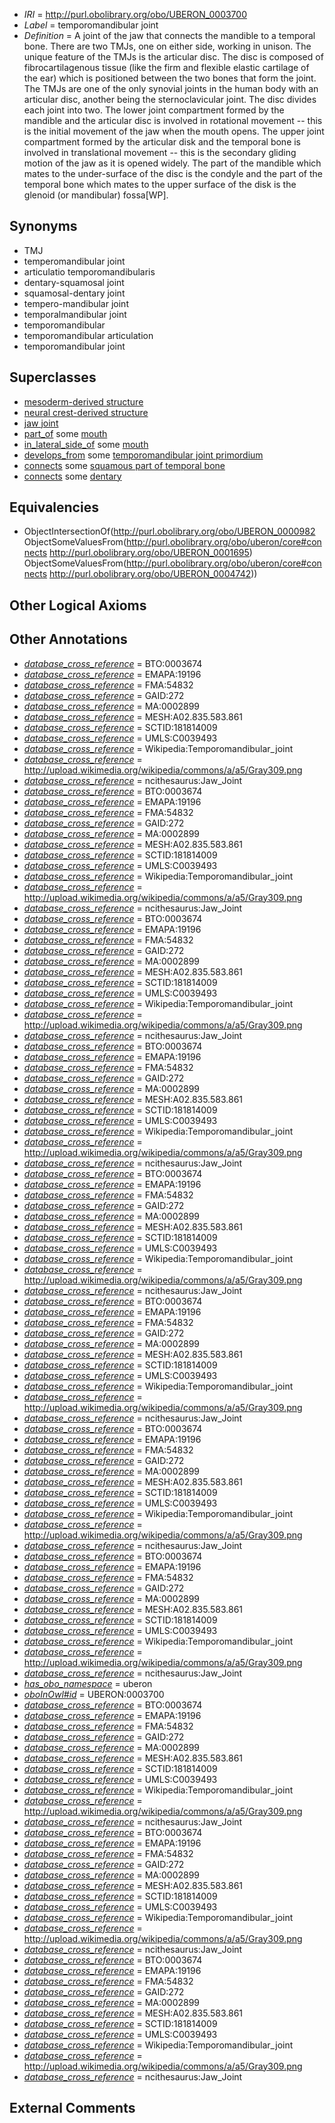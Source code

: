  * *IRI* = http://purl.obolibrary.org/obo/UBERON_0003700
 * *Label* = temporomandibular joint
 * *Definition* = A joint of the jaw that connects the mandible to a temporal bone. There are two TMJs, one on either side, working in unison. The unique feature of the TMJs is the articular disc. The disc is composed of fibrocartilagenous tissue (like the firm and flexible elastic cartilage of the ear) which is positioned between the two bones that form the joint. The TMJs are one of the only synovial joints in the human body with an articular disc, another being the sternoclavicular joint. The disc divides each joint into two. The lower joint compartment formed by the mandible and the articular disc is involved in rotational movement -- this is the initial movement of the jaw when the mouth opens. The upper joint compartment formed by the articular disk and the temporal bone is involved in translational movement -- this is the secondary gliding motion of the jaw as it is opened widely. The part of the mandible which mates to the under-surface of the disc is the condyle and the part of the temporal bone which mates to the upper surface of the disk is the glenoid (or mandibular) fossa[WP].

## Synonyms

 * TMJ
 * temperomandibular joint
 * articulatio temporomandibularis
 * dentary-squamosal joint
 * squamosal-dentary joint
 * tempero-mandibular joint
 * temporalmandibular joint
 * temporomandibular
 * temporomandibular articulation
 * temporomandibular joint

## Superclasses

 * [mesoderm-derived structure](../../UBERON/20/UBERON_0004120.md)
 * [neural crest-derived structure](../../UBERON/13/UBERON_0010313.md)
 * [jaw joint](../../UBERON/71/UBERON_0011171.md)
 * [part_of](../../BFO/50/BFO_0000050.md) some [mouth](../../UBERON/65/UBERON_0000165.md)
 * [in_lateral_side_of](../../BSPO/26/BSPO_0000126.md) some [mouth](../../UBERON/65/UBERON_0000165.md)
 * [develops_from](../../RO/02/RO_0002202.md) some [temporomandibular joint primordium](../../UBERON/30/UBERON_0011130.md)
 * [connects](../../ts/core#connects.md) some [squamous part of temporal bone](../../UBERON/95/UBERON_0001695.md)
 * [connects](../../ts/core#connects.md) some [dentary](../../UBERON/42/UBERON_0004742.md)

## Equivalencies

 * ObjectIntersectionOf(<http://purl.obolibrary.org/obo/UBERON_0000982> ObjectSomeValuesFrom(<http://purl.obolibrary.org/obo/uberon/core#connects> <http://purl.obolibrary.org/obo/UBERON_0001695>) ObjectSomeValuesFrom(<http://purl.obolibrary.org/obo/uberon/core#connects> <http://purl.obolibrary.org/obo/UBERON_0004742>))

## Other Logical Axioms


## Other Annotations

 * *[database_cross_reference](../../ef/oboInOwl#hasDbXref.md)* = BTO:0003674
 * *[database_cross_reference](../../ef/oboInOwl#hasDbXref.md)* = EMAPA:19196
 * *[database_cross_reference](../../ef/oboInOwl#hasDbXref.md)* = FMA:54832
 * *[database_cross_reference](../../ef/oboInOwl#hasDbXref.md)* = GAID:272
 * *[database_cross_reference](../../ef/oboInOwl#hasDbXref.md)* = MA:0002899
 * *[database_cross_reference](../../ef/oboInOwl#hasDbXref.md)* = MESH:A02.835.583.861
 * *[database_cross_reference](../../ef/oboInOwl#hasDbXref.md)* = SCTID:181814009
 * *[database_cross_reference](../../ef/oboInOwl#hasDbXref.md)* = UMLS:C0039493
 * *[database_cross_reference](../../ef/oboInOwl#hasDbXref.md)* = Wikipedia:Temporomandibular_joint
 * *[database_cross_reference](../../ef/oboInOwl#hasDbXref.md)* = http://upload.wikimedia.org/wikipedia/commons/a/a5/Gray309.png
 * *[database_cross_reference](../../ef/oboInOwl#hasDbXref.md)* = ncithesaurus:Jaw_Joint
 * *[database_cross_reference](../../ef/oboInOwl#hasDbXref.md)* = BTO:0003674
 * *[database_cross_reference](../../ef/oboInOwl#hasDbXref.md)* = EMAPA:19196
 * *[database_cross_reference](../../ef/oboInOwl#hasDbXref.md)* = FMA:54832
 * *[database_cross_reference](../../ef/oboInOwl#hasDbXref.md)* = GAID:272
 * *[database_cross_reference](../../ef/oboInOwl#hasDbXref.md)* = MA:0002899
 * *[database_cross_reference](../../ef/oboInOwl#hasDbXref.md)* = MESH:A02.835.583.861
 * *[database_cross_reference](../../ef/oboInOwl#hasDbXref.md)* = SCTID:181814009
 * *[database_cross_reference](../../ef/oboInOwl#hasDbXref.md)* = UMLS:C0039493
 * *[database_cross_reference](../../ef/oboInOwl#hasDbXref.md)* = Wikipedia:Temporomandibular_joint
 * *[database_cross_reference](../../ef/oboInOwl#hasDbXref.md)* = http://upload.wikimedia.org/wikipedia/commons/a/a5/Gray309.png
 * *[database_cross_reference](../../ef/oboInOwl#hasDbXref.md)* = ncithesaurus:Jaw_Joint
 * *[database_cross_reference](../../ef/oboInOwl#hasDbXref.md)* = BTO:0003674
 * *[database_cross_reference](../../ef/oboInOwl#hasDbXref.md)* = EMAPA:19196
 * *[database_cross_reference](../../ef/oboInOwl#hasDbXref.md)* = FMA:54832
 * *[database_cross_reference](../../ef/oboInOwl#hasDbXref.md)* = GAID:272
 * *[database_cross_reference](../../ef/oboInOwl#hasDbXref.md)* = MA:0002899
 * *[database_cross_reference](../../ef/oboInOwl#hasDbXref.md)* = MESH:A02.835.583.861
 * *[database_cross_reference](../../ef/oboInOwl#hasDbXref.md)* = SCTID:181814009
 * *[database_cross_reference](../../ef/oboInOwl#hasDbXref.md)* = UMLS:C0039493
 * *[database_cross_reference](../../ef/oboInOwl#hasDbXref.md)* = Wikipedia:Temporomandibular_joint
 * *[database_cross_reference](../../ef/oboInOwl#hasDbXref.md)* = http://upload.wikimedia.org/wikipedia/commons/a/a5/Gray309.png
 * *[database_cross_reference](../../ef/oboInOwl#hasDbXref.md)* = ncithesaurus:Jaw_Joint
 * *[database_cross_reference](../../ef/oboInOwl#hasDbXref.md)* = BTO:0003674
 * *[database_cross_reference](../../ef/oboInOwl#hasDbXref.md)* = EMAPA:19196
 * *[database_cross_reference](../../ef/oboInOwl#hasDbXref.md)* = FMA:54832
 * *[database_cross_reference](../../ef/oboInOwl#hasDbXref.md)* = GAID:272
 * *[database_cross_reference](../../ef/oboInOwl#hasDbXref.md)* = MA:0002899
 * *[database_cross_reference](../../ef/oboInOwl#hasDbXref.md)* = MESH:A02.835.583.861
 * *[database_cross_reference](../../ef/oboInOwl#hasDbXref.md)* = SCTID:181814009
 * *[database_cross_reference](../../ef/oboInOwl#hasDbXref.md)* = UMLS:C0039493
 * *[database_cross_reference](../../ef/oboInOwl#hasDbXref.md)* = Wikipedia:Temporomandibular_joint
 * *[database_cross_reference](../../ef/oboInOwl#hasDbXref.md)* = http://upload.wikimedia.org/wikipedia/commons/a/a5/Gray309.png
 * *[database_cross_reference](../../ef/oboInOwl#hasDbXref.md)* = ncithesaurus:Jaw_Joint
 * *[database_cross_reference](../../ef/oboInOwl#hasDbXref.md)* = BTO:0003674
 * *[database_cross_reference](../../ef/oboInOwl#hasDbXref.md)* = EMAPA:19196
 * *[database_cross_reference](../../ef/oboInOwl#hasDbXref.md)* = FMA:54832
 * *[database_cross_reference](../../ef/oboInOwl#hasDbXref.md)* = GAID:272
 * *[database_cross_reference](../../ef/oboInOwl#hasDbXref.md)* = MA:0002899
 * *[database_cross_reference](../../ef/oboInOwl#hasDbXref.md)* = MESH:A02.835.583.861
 * *[database_cross_reference](../../ef/oboInOwl#hasDbXref.md)* = SCTID:181814009
 * *[database_cross_reference](../../ef/oboInOwl#hasDbXref.md)* = UMLS:C0039493
 * *[database_cross_reference](../../ef/oboInOwl#hasDbXref.md)* = Wikipedia:Temporomandibular_joint
 * *[database_cross_reference](../../ef/oboInOwl#hasDbXref.md)* = http://upload.wikimedia.org/wikipedia/commons/a/a5/Gray309.png
 * *[database_cross_reference](../../ef/oboInOwl#hasDbXref.md)* = ncithesaurus:Jaw_Joint
 * *[database_cross_reference](../../ef/oboInOwl#hasDbXref.md)* = BTO:0003674
 * *[database_cross_reference](../../ef/oboInOwl#hasDbXref.md)* = EMAPA:19196
 * *[database_cross_reference](../../ef/oboInOwl#hasDbXref.md)* = FMA:54832
 * *[database_cross_reference](../../ef/oboInOwl#hasDbXref.md)* = GAID:272
 * *[database_cross_reference](../../ef/oboInOwl#hasDbXref.md)* = MA:0002899
 * *[database_cross_reference](../../ef/oboInOwl#hasDbXref.md)* = MESH:A02.835.583.861
 * *[database_cross_reference](../../ef/oboInOwl#hasDbXref.md)* = SCTID:181814009
 * *[database_cross_reference](../../ef/oboInOwl#hasDbXref.md)* = UMLS:C0039493
 * *[database_cross_reference](../../ef/oboInOwl#hasDbXref.md)* = Wikipedia:Temporomandibular_joint
 * *[database_cross_reference](../../ef/oboInOwl#hasDbXref.md)* = http://upload.wikimedia.org/wikipedia/commons/a/a5/Gray309.png
 * *[database_cross_reference](../../ef/oboInOwl#hasDbXref.md)* = ncithesaurus:Jaw_Joint
 * *[database_cross_reference](../../ef/oboInOwl#hasDbXref.md)* = BTO:0003674
 * *[database_cross_reference](../../ef/oboInOwl#hasDbXref.md)* = EMAPA:19196
 * *[database_cross_reference](../../ef/oboInOwl#hasDbXref.md)* = FMA:54832
 * *[database_cross_reference](../../ef/oboInOwl#hasDbXref.md)* = GAID:272
 * *[database_cross_reference](../../ef/oboInOwl#hasDbXref.md)* = MA:0002899
 * *[database_cross_reference](../../ef/oboInOwl#hasDbXref.md)* = MESH:A02.835.583.861
 * *[database_cross_reference](../../ef/oboInOwl#hasDbXref.md)* = SCTID:181814009
 * *[database_cross_reference](../../ef/oboInOwl#hasDbXref.md)* = UMLS:C0039493
 * *[database_cross_reference](../../ef/oboInOwl#hasDbXref.md)* = Wikipedia:Temporomandibular_joint
 * *[database_cross_reference](../../ef/oboInOwl#hasDbXref.md)* = http://upload.wikimedia.org/wikipedia/commons/a/a5/Gray309.png
 * *[database_cross_reference](../../ef/oboInOwl#hasDbXref.md)* = ncithesaurus:Jaw_Joint
 * *[database_cross_reference](../../ef/oboInOwl#hasDbXref.md)* = BTO:0003674
 * *[database_cross_reference](../../ef/oboInOwl#hasDbXref.md)* = EMAPA:19196
 * *[database_cross_reference](../../ef/oboInOwl#hasDbXref.md)* = FMA:54832
 * *[database_cross_reference](../../ef/oboInOwl#hasDbXref.md)* = GAID:272
 * *[database_cross_reference](../../ef/oboInOwl#hasDbXref.md)* = MA:0002899
 * *[database_cross_reference](../../ef/oboInOwl#hasDbXref.md)* = MESH:A02.835.583.861
 * *[database_cross_reference](../../ef/oboInOwl#hasDbXref.md)* = SCTID:181814009
 * *[database_cross_reference](../../ef/oboInOwl#hasDbXref.md)* = UMLS:C0039493
 * *[database_cross_reference](../../ef/oboInOwl#hasDbXref.md)* = Wikipedia:Temporomandibular_joint
 * *[database_cross_reference](../../ef/oboInOwl#hasDbXref.md)* = http://upload.wikimedia.org/wikipedia/commons/a/a5/Gray309.png
 * *[database_cross_reference](../../ef/oboInOwl#hasDbXref.md)* = ncithesaurus:Jaw_Joint
 * *[has_obo_namespace](../../ce/oboInOwl#hasOBONamespace.md)* = uberon
 * *[oboInOwl#id](../../id/oboInOwl#id.md)* = UBERON:0003700
 * *[database_cross_reference](../../ef/oboInOwl#hasDbXref.md)* = BTO:0003674
 * *[database_cross_reference](../../ef/oboInOwl#hasDbXref.md)* = EMAPA:19196
 * *[database_cross_reference](../../ef/oboInOwl#hasDbXref.md)* = FMA:54832
 * *[database_cross_reference](../../ef/oboInOwl#hasDbXref.md)* = GAID:272
 * *[database_cross_reference](../../ef/oboInOwl#hasDbXref.md)* = MA:0002899
 * *[database_cross_reference](../../ef/oboInOwl#hasDbXref.md)* = MESH:A02.835.583.861
 * *[database_cross_reference](../../ef/oboInOwl#hasDbXref.md)* = SCTID:181814009
 * *[database_cross_reference](../../ef/oboInOwl#hasDbXref.md)* = UMLS:C0039493
 * *[database_cross_reference](../../ef/oboInOwl#hasDbXref.md)* = Wikipedia:Temporomandibular_joint
 * *[database_cross_reference](../../ef/oboInOwl#hasDbXref.md)* = http://upload.wikimedia.org/wikipedia/commons/a/a5/Gray309.png
 * *[database_cross_reference](../../ef/oboInOwl#hasDbXref.md)* = ncithesaurus:Jaw_Joint
 * *[database_cross_reference](../../ef/oboInOwl#hasDbXref.md)* = BTO:0003674
 * *[database_cross_reference](../../ef/oboInOwl#hasDbXref.md)* = EMAPA:19196
 * *[database_cross_reference](../../ef/oboInOwl#hasDbXref.md)* = FMA:54832
 * *[database_cross_reference](../../ef/oboInOwl#hasDbXref.md)* = GAID:272
 * *[database_cross_reference](../../ef/oboInOwl#hasDbXref.md)* = MA:0002899
 * *[database_cross_reference](../../ef/oboInOwl#hasDbXref.md)* = MESH:A02.835.583.861
 * *[database_cross_reference](../../ef/oboInOwl#hasDbXref.md)* = SCTID:181814009
 * *[database_cross_reference](../../ef/oboInOwl#hasDbXref.md)* = UMLS:C0039493
 * *[database_cross_reference](../../ef/oboInOwl#hasDbXref.md)* = Wikipedia:Temporomandibular_joint
 * *[database_cross_reference](../../ef/oboInOwl#hasDbXref.md)* = http://upload.wikimedia.org/wikipedia/commons/a/a5/Gray309.png
 * *[database_cross_reference](../../ef/oboInOwl#hasDbXref.md)* = ncithesaurus:Jaw_Joint
 * *[database_cross_reference](../../ef/oboInOwl#hasDbXref.md)* = BTO:0003674
 * *[database_cross_reference](../../ef/oboInOwl#hasDbXref.md)* = EMAPA:19196
 * *[database_cross_reference](../../ef/oboInOwl#hasDbXref.md)* = FMA:54832
 * *[database_cross_reference](../../ef/oboInOwl#hasDbXref.md)* = GAID:272
 * *[database_cross_reference](../../ef/oboInOwl#hasDbXref.md)* = MA:0002899
 * *[database_cross_reference](../../ef/oboInOwl#hasDbXref.md)* = MESH:A02.835.583.861
 * *[database_cross_reference](../../ef/oboInOwl#hasDbXref.md)* = SCTID:181814009
 * *[database_cross_reference](../../ef/oboInOwl#hasDbXref.md)* = UMLS:C0039493
 * *[database_cross_reference](../../ef/oboInOwl#hasDbXref.md)* = Wikipedia:Temporomandibular_joint
 * *[database_cross_reference](../../ef/oboInOwl#hasDbXref.md)* = http://upload.wikimedia.org/wikipedia/commons/a/a5/Gray309.png
 * *[database_cross_reference](../../ef/oboInOwl#hasDbXref.md)* = ncithesaurus:Jaw_Joint

## External Comments

